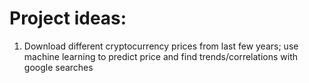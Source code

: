 # Project ideas:
1. Download different cryptocurrency prices from last few years; use machine learning to predict price and find trends/correlations with google searches
